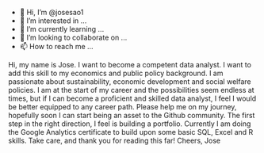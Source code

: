 - 👋 Hi, I’m @josesao1
- 👀 I’m interested in ...
- 🌱 I’m currently learning ...
- 💞️ I’m looking to collaborate on ...
- 📫 How to reach me ...

<!---
josesao1/josesao1 is a ✨ special ✨ repository because its `README.md` (this file) appears on your GitHub profile.
You can click the Preview link to take a look at your changes.
--->
Hi, my name is Jose.
I want to become a competent data analyst. I want to add this skill to my economics and public policy background. 
I am passionate about sustainability, economic development and social welfare policies.
I am at the start of my career and the possibilities seem endless at times,
but if I can become a proficient and skilled data analyst,
I feel I would be better equipped to any career path. 
Please help me on my journey, hopefully soon I can start being an asset to the Github community. 
The first step in the right direction, I feel is building a portfolio. 
Currently I am doing the Google Analytics certificate to build upon some basic SQL, Excel and R skills. 
Take care, and thank you for reading this far!
Cheers,
Jose
